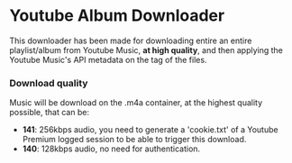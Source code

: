# Youtube Album Downloader
This downloader has been made for downloading entire an entire playlist/album from Youtube Music, **at high quality**, and then applying the Youtube Music's API metadata on the tag of the files.

### Download quality
Music will be download on the .m4a container, at the highest quality possible, that can be:
* **141**: 256kbps audio, you need to generate a 'cookie.txt' of a Youtube Premium logged session to be able to trigger this download.
* **140**: 128kbps audio, no need for authentication.